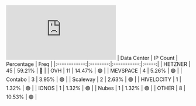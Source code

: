 ![Diagramm](https://github.com/obajay/StateSync-snapshots/blob/main/Projects/Nois/1/README.md)
| Data Center | IP Count | Percentage | Freq |
|:------------:|:--------:|:-----------:|:-----:|
| HETZNER | 45 | 59.21% | 🔴 |
| OVH | 11 | 14.47% | 🟢 |
| MEVSPACE | 4 | 5.26% | 🟢 |
| Contabo | 3 | 3.95% | 🟢 |
| Scaleway | 2 | 2.63% | 🟢 |
| HIVELOCITY | 1 | 1.32% | 🟢 |
| IONOS | 1 | 1.32% | 🟢 |
| Nubes | 1 | 1.32% | 🟢 |
| OTHER | 8 | 10.53% | 🟢 |